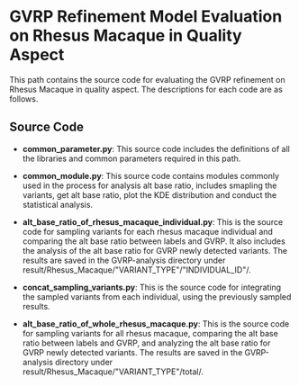 # GVRP Refinement Model Evaluation on Rhesus Macaque in Quality Aspect

This path contains the source code for evaluating the GVRP refinement on Rhesus Macaque in quality aspect. The descriptions for each code are as follows.

## Source Code

- **common_parameter.py**: This source code includes the definitions of all the libraries and common parameters required in this path.

- **common_module.py**: This source code contains modules commonly used in the process for analysis alt base ratio, includes smapling the variants, get alt base ratio, plot the KDE distribution and conduct the statistical analysis.

- **alt_base_ratio_of_rhesus_macaque_individual.py**: This is the source code for sampling variants for each rhesus macaque individual and comparing the alt base ratio between labels and GVRP. It also includes the analysis of the alt base ratio for GVRP newly detected variants. The results are saved in the GVRP-analysis directory under result/Rhesus_Macaque/"VARIANT_TYPE"/"INDIVIDUAL_ID"/.

- **concat_sampling_variants.py**: This is the source code for integrating the sampled variants from each individual, using the previously sampled results.

- **alt_base_ratio_of_whole_rhesus_macaque.py**: This is the source code for sampling variants for all rhesus macaque, comparing the alt base ratio between labels and GVRP, and analyzing the alt base ratio for GVRP newly detected variants. The results are saved in the GVRP-analysis directory under result/Rhesus_Macaque/"VARIANT_TYPE"/total/.
